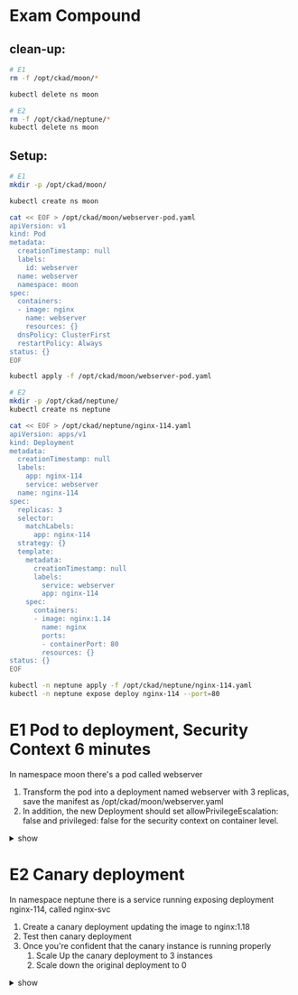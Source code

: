 # Exam Compound


## clean-up:
```bash
# E1
rm -f /opt/ckad/moon/*

kubectl delete ns moon

# E2
rm -f /opt/ckad/neptune/*
kubectl delete ns moon
```

## Setup:
```bash
# E1
mkdir -p /opt/ckad/moon/

kubectl create ns moon

cat << EOF > /opt/ckad/moon/webserver-pod.yaml
apiVersion: v1
kind: Pod
metadata:
  creationTimestamp: null
  labels:
    id: webserver
  name: webserver
  namespace: moon
spec:
  containers:
  - image: nginx
    name: webserver
    resources: {}
  dnsPolicy: ClusterFirst
  restartPolicy: Always
status: {}
EOF

kubectl apply -f /opt/ckad/moon/webserver-pod.yaml

# E2
mkdir -p /opt/ckad/neptune/
kubectl create ns neptune

cat << EOF > /opt/ckad/neptune/nginx-114.yaml
apiVersion: apps/v1
kind: Deployment
metadata:
  creationTimestamp: null
  labels:
    app: nginx-114
    service: webserver
  name: nginx-114
spec:
  replicas: 3
  selector:
    matchLabels:
      app: nginx-114
  strategy: {}
  template:
    metadata:
      creationTimestamp: null
      labels:
        service: webserver
        app: nginx-114
    spec:
      containers:
      - image: nginx:1.14
        name: nginx
        ports:
        - containerPort: 80
        resources: {}
status: {}
EOF

kubectl -n neptune apply -f /opt/ckad/neptune/nginx-114.yaml
kubectl -n neptune expose deploy nginx-114 --port=80
```


# E1 Pod to deployment, Security Context 6 minutes
In namespace moon there's a pod called webserver
1. Transform the pod into a deployment named webserver with 3 replicas, save the manifest as /opt/ckad/moon/webserver.yaml 
2. In addition, the new Deployment should set allowPrivilegeEscalation: false and privileged: false for the security context on container level.


<details><summary>show</summary>
<p>

</p>
</details>


# E2 Canary deployment
In namespace neptune there is a service running exposing deployment nginx-114, called nginx-svc
1. Create a canary deployment updating the image to nginx:1.18
2. Test then canary deployment 
3. Once you're confident that the canary instance is running properly
    1. Scale Up the canary deployment to 3 instances
    2. Scale down the original deployment to 0

<details><summary>show</summary>
<p>

```bash
# 1.1
kubectl create ns s5
kubectl create deployment nginx-114 --image=nginx:1.14 --port=80 --replicas=2 -n s5 $do > d1.yml
```



````yaml
# 1.2 Edit d1.yml file as follows:
# Add labels to pod and deploy
apiVersion: apps/v1
kind: Deployment
metadata:
  creationTimestamp: null
  labels:
    app: nginx-114
    service: webserver
  name: nginx-114
  namespace: s3
spec:
  replicas: 2
  selector:
    matchLabels:
      app: nginx-114
  strategy: {}
  template:
    metadata:
      creationTimestamp: null
      labels:
        service: webserver
        app: nginx-114
    spec:
      containers:
      - image: nginx:1.14
        name: nginx
        ports:
        - containerPort: 80
        resources: {}
status: {}
````
```bash
# 1.3
kubectl apply -f d1.yml
```

```bash
# 2
kubectl expose deployment nginx-114 --port=80 --selector=service=webserver --name nginx-svc
```

````yaml
# 3.1 copy d1.yml file into d2.yml and edit as follows:
apiVersion: apps/v1
kind: Deployment
metadata:
  labels:
    app: nginx-119
    service: webserver
  name: nginx-119
  namespace: s5
spec:
  replicas: 1
  selector:
    matchLabels:
      app: nginx-119
  strategy: {}
  template:
    metadata:
      labels:
        service: webserver
        app: nginx-119
    spec:
      containers:
        - image: nginx:1.19
          name: nginx
          ports:
            - containerPort: 80
          resources: {}
status: {}

````
```bash
# 3.2
kubectl apply -f d2.yml
```

```
# 4
# 4.1 Inspect pods deploy svc
$ kubectl -n s5 get all

NAME                             READY   STATUS    RESTARTS   AGE   IP             NODE     NOMINATED NODE   READINESS GATES
pod/nginx-114-86f99b7c4-zlr4d    1/1     Running   0          21m   10.1.230.179   ubuk8s   <none>           <none>
pod/nginx-114-86f99b7c4-5sc9f    1/1     Running   0          21m   10.1.230.178   ubuk8s   <none>           <none>
pod/nginx-119-55494f98f4-kmcrn   1/1     Running   0          50s   10.1.230.180   ubuk8s   <none>           <none>

NAME                TYPE        CLUSTER-IP       EXTERNAL-IP   PORT(S)   AGE     SELECTOR
service/nginx-svc   ClusterIP   10.152.183.165   <none>        80/TCP    8m30s   service=webserver

NAME                        READY   UP-TO-DATE   AVAILABLE   AGE   CONTAINERS   IMAGES       SELECTOR
deployment.apps/nginx-114   2/2     2            2           21m   nginx        nginx:1.14   app=nginx-114
deployment.apps/nginx-119   1/1     1            1           50s   nginx        nginx:1.19   app=nginx-119

NAME                                   DESIRED   CURRENT   READY   AGE   CONTAINERS   IMAGES       SELECTOR
replicaset.apps/nginx-114-86f99b7c4    2         2         2       21m   nginx        nginx:1.14   app=nginx-114,pod-template-hash=86f99b7c4
replicaset.apps/nginx-119-55494f98f4   1         1         1       50s   nginx        nginx:1.19   app=nginx-119,pod-template-hash=55494f98f4

# 4.1 Inspect endpoints
$ kubectl -n s5 get ep
NAME        ENDPOINTS                                         AGE
nginx-svc   10.1.230.178:80,10.1.230.179:80,10.1.230.180:80   8m43s

```
We can see that the new pod ip is included in the service's endpoints.



</p>
</details>

